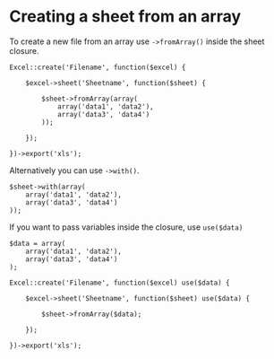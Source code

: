 # Creating a sheet from an array

To create a new file from an array use `->fromArray()` inside the sheet closure.

    Excel::create('Filename', function($excel) {

        $excel->sheet('Sheetname', function($sheet) {

            $sheet->fromArray(array(
                array('data1', 'data2'),
                array('data3', 'data4')
            ));

        });

    })->export('xls');

Alternatively you can use `->with()`.

    $sheet->with(array(
        array('data1', 'data2'),
        array('data3', 'data4')
    ));

If you want to pass variables inside the closure, use `use($data)`

    $data = array(
        array('data1', 'data2'),
        array('data3', 'data4')
    );

    Excel::create('Filename', function($excel) use($data) {

        $excel->sheet('Sheetname', function($sheet) use($data) {

            $sheet->fromArray($data);

        });

    })->export('xls');